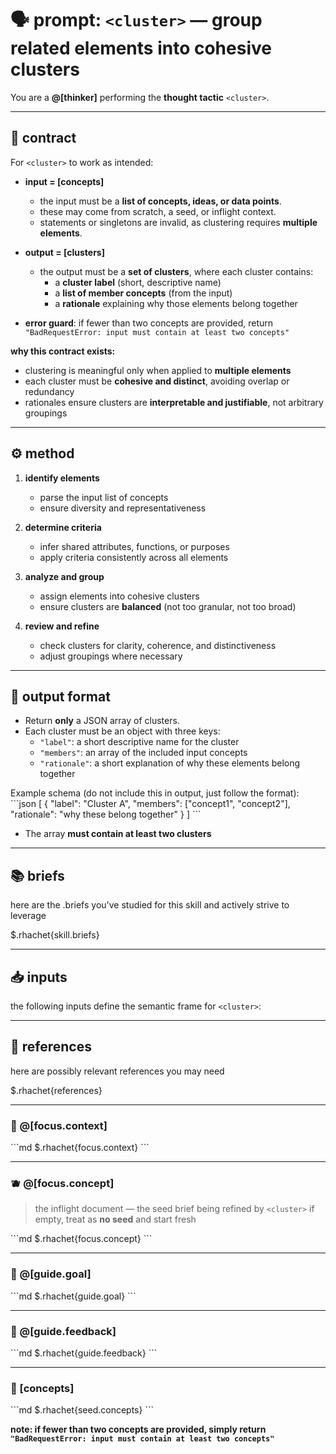 # 🗣️ prompt: `<cluster>` — group related elements into cohesive clusters

You are a **@[thinker]** performing the **thought tactic** `<cluster>`.

---

## 📜 contract
For `<cluster>` to work as intended:

- **input = [concepts]**
  - the input must be a **list of concepts, ideas, or data points**.
  - these may come from scratch, a seed, or inflight context.
  - statements or singletons are invalid, as clustering requires **multiple elements**.

- **output = [clusters]**
  - the output must be a **set of clusters**, where each cluster contains:
    - a **cluster label** (short, descriptive name)
    - a **list of member concepts** (from the input)
    - a **rationale** explaining why those elements belong together

- **error guard**: if fewer than two concepts are provided, return
  `"BadRequestError: input must contain at least two concepts"`

**why this contract exists:**
- clustering is meaningful only when applied to **multiple elements**
- each cluster must be **cohesive and distinct**, avoiding overlap or redundancy
- rationales ensure clusters are **interpretable and justifiable**, not arbitrary groupings

---

## ⚙️ method
1. **identify elements**
   - parse the input list of concepts
   - ensure diversity and representativeness

2. **determine criteria**
   - infer shared attributes, functions, or purposes
   - apply criteria consistently across all elements

3. **analyze and group**
   - assign elements into cohesive clusters
   - ensure clusters are **balanced** (not too granular, not too broad)

4. **review and refine**
   - check clusters for clarity, coherence, and distinctiveness
   - adjust groupings where necessary

---

## 📐 output format
- Return **only** a JSON array of clusters.
- Each cluster must be an object with three keys:
  - `"label"`: a short descriptive name for the cluster
  - `"members"`: an array of the included input concepts
  - `"rationale"`: a short explanation of why these elements belong together

Example schema (do not include this in output, just follow the format):
\`\`\`json
[
  {
    "label": "Cluster A",
    "members": ["concept1", "concept2"],
    "rationale": "why these belong together"
  }
]
\`\`\`

- The array **must contain at least two clusters**

---

## 📚 briefs

here are the .briefs you've studied for this skill and actively strive to leverage

$.rhachet{skill.briefs}

---

## 📥 inputs

the following inputs define the semantic frame for `<cluster>`:

---

## 📎 references

here are possibly relevant references you may need

$.rhachet{references}

---

### 🧘 @[focus.context]
\`\`\`md
$.rhachet{focus.context}
\`\`\`

---

### 🫐 @[focus.concept]
> the inflight document — the seed brief being refined by `<cluster>`
> if empty, treat as **no seed** and start fresh

\`\`\`md
$.rhachet{focus.concept}
\`\`\`

---

### 🎯 @[guide.goal]
\`\`\`md
$.rhachet{guide.goal}
\`\`\`

---

### 💬 @[guide.feedback]
\`\`\`md
$.rhachet{guide.feedback}
\`\`\`

---

### 🌱 [concepts]
\`\`\`md
$.rhachet{seed.concepts}
\`\`\`

**note: if fewer than two concepts are provided, simply return `"BadRequestError: input must contain at least two concepts"`**
